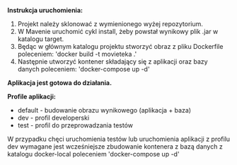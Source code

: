 <b>Instrukcja uruchomienia:</b>
<ol>
<li>Projekt należy sklonować z wymienionego wyżej repozytorium.</li>
<li>W Mavenie uruchomić cykl install, żeby powstał wynikowy plik .jar w katalogu target.</li>
<li>Będąc w głównym katalogu projektu stworzyć obraz z pliku Dockerfile poleceniem: 'docker build -t movieteka .'</li>
<li>Następnie utworzyć kontener składający się z aplikacji oraz bazy danych poleceniem: 'docker-compose up -d'</li>
</ol>
<b>Aplikacja jest gotowa do działania.</b>

<b>Profile aplikacji:</b>
<ul>
<li>default - budowanie obrazu wynikowego (aplikacja + baza)</li> 
<li>dev - profil developerski</li> 
<li>test - profil do przeprowadzania testów</li> 
</ul>

W przypadku chęci uruchomienia testów lub uruchomienia aplikacji z profilu dev wymagane jest wcześniejsze zbudowanie
kontenera z bazą danych z katalogu docker-local poleceniem 'docker-compose up -d'


